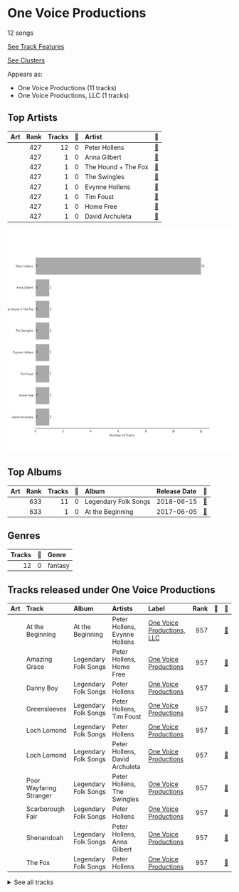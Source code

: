 # One Voice Productions

12 songs

[See Track Features](audio_features.md)

[See Clusters](clusters/overview.md)

Appears as:
- One Voice Productions (11 tracks)
- One Voice Productions, LLC (1 tracks)

## Top Artists

| Art | Rank | Tracks | 💚 | Artist | 🔗 |
|:---|---:|---:|---:|:---|:---|
| <img src="https://i.scdn.co/image/ab6761610000e5eb5c2b393e7d8a0a1bdb64b231" alt="" width="50" /> | 427 | 12 | 0 | Peter Hollens | [🔗](https://open.spotify.com/artist/7EIbKyiLnEJ1Y074UIUyZJ) |
| <img src="https://i.scdn.co/image/ab6761610000e5eb10264b6242b96013b393e9ba" alt="" width="50" /> | 427 | 1 | 0 | Anna Gilbert | [🔗](https://open.spotify.com/artist/77ajzV8In7jP3U2OYT1Yy7) |
| <img src="https://i.scdn.co/image/ab6761610000e5eb2131a1dabfa3b1f2f4fb4b81" alt="" width="50" /> | 427 | 1 | 0 | The Hound + The Fox | [🔗](https://open.spotify.com/artist/6KxrjoB8dMcRC295reb2Us) |
| <img src="https://i.scdn.co/image/ab6761610000e5eb1856cc1eaddc2d13d58cad52" alt="" width="50" /> | 427 | 1 | 0 | The Swingles | [🔗](https://open.spotify.com/artist/5QvPTVBx6OlrUuPwC8W3uU) |
| <img src="https://i.scdn.co/image/ab6761610000e5ebf9c4a13ec9833826f03a183a" alt="" width="50" /> | 427 | 1 | 0 | Evynne Hollens | [🔗](https://open.spotify.com/artist/3nj3MfJCFFoKiRkAOW1R8c) |
| <img src="https://i.scdn.co/image/ab67616d0000b273c567eb6d2598c7013ed46ca2" alt="" width="50" /> | 427 | 1 | 0 | Tim Foust | [🔗](https://open.spotify.com/artist/2VtwFbDZzIoT9ZD0uR5HHD) |
| <img src="https://i.scdn.co/image/ab6761610000e5ebbc7a002b6d89aa663b55a7ef" alt="" width="50" /> | 427 | 1 | 0 | Home Free | [🔗](https://open.spotify.com/artist/2MSlGNpwXDScUdspOK6TS7) |
| <img src="https://i.scdn.co/image/ab6761610000e5eb581b950dc7b3f2cc28f0159a" alt="" width="50" /> | 427 | 1 | 0 | David Archuleta | [🔗](https://open.spotify.com/artist/2C9n4tQgNLhHPhSCmdsQnk) |

![Bar chart of top 8 artists](../../images/labels/one_voice_productions/artists.png)

## Top Albums

| Art | Rank | Tracks | 💚 | Album | Release Date | 🔗 |
|:---|---:|---:|---:|:---|:---|:---|
| <img src="https://i.scdn.co/image/ab67616d0000b273fe9bb826b4677ad094f49fa3" alt="" width="50" /> | 633 | 11 | 0 | Legendary Folk Songs | 2018-06-15 | [🔗](https://open.spotify.com/album/22qN0Gw54OwckjTgVGUzVG) |
| <img src="https://i.scdn.co/image/ab67616d0000b273de86cb7d44e765c043a8b596" alt="" width="50" /> | 633 | 1 | 0 | At the Beginning | 2017-06-05 | [🔗](https://open.spotify.com/album/3uN6J4J6VstQCzzHbKbz6j) |



## Genres

| Tracks | 💚 | Genre |
|---:|---:|:---|
| 12 | 0 | fantasy |



## Tracks released under One Voice Productions

| Art | Track | Album | Artists | Label | Rank | 💚 | 🔗 |
|:---|:---|:---|:---|:---|---:|:---|:---|
| <img src="https://i.scdn.co/image/ab67616d0000b273de86cb7d44e765c043a8b596" alt="" width="50" /> | At the Beginning | At the Beginning | Peter Hollens, Evynne Hollens | [One Voice Productions, LLC](.) | 957 | | [🔗](https://open.spotify.com/track/4rONfUG09RBdY299o0rvm8) |
| <img src="https://i.scdn.co/image/ab67616d0000b273fe9bb826b4677ad094f49fa3" alt="" width="50" /> | Amazing Grace | Legendary Folk Songs | Peter Hollens, Home Free | [One Voice Productions](.) | 957 | | [🔗](https://open.spotify.com/track/4Y7ccrzeEvhvCc8IFoxZKd) |
| <img src="https://i.scdn.co/image/ab67616d0000b273fe9bb826b4677ad094f49fa3" alt="" width="50" /> | Danny Boy | Legendary Folk Songs | Peter Hollens | [One Voice Productions](.) | 957 | | [🔗](https://open.spotify.com/track/5DXL9IESZqqqrW2euiWaAA) |
| <img src="https://i.scdn.co/image/ab67616d0000b273fe9bb826b4677ad094f49fa3" alt="" width="50" /> | Greensleeves | Legendary Folk Songs | Peter Hollens, Tim Foust | [One Voice Productions](.) | 957 | | [🔗](https://open.spotify.com/track/0Q7QHXmwjj8u9ajPvwNnCO) |
| <img src="https://i.scdn.co/image/ab67616d0000b273fe9bb826b4677ad094f49fa3" alt="" width="50" /> | Loch Lomond | Legendary Folk Songs | Peter Hollens | [One Voice Productions](.) | 957 | | [🔗](https://open.spotify.com/track/0eUE1gw4CpTlqBktSI9aND) |
| <img src="https://i.scdn.co/image/ab67616d0000b273fe9bb826b4677ad094f49fa3" alt="" width="50" /> | Loch Lomond | Legendary Folk Songs | Peter Hollens, David Archuleta | [One Voice Productions](.) | 957 | | [🔗](https://open.spotify.com/track/1AbjBMyhiiEt5GJiRtlDRX) |
| <img src="https://i.scdn.co/image/ab67616d0000b273fe9bb826b4677ad094f49fa3" alt="" width="50" /> | Poor Wayfaring Stranger | Legendary Folk Songs | Peter Hollens, The Swingles | [One Voice Productions](.) | 957 | | [🔗](https://open.spotify.com/track/0NmsMH3LvATRdd4bRSTdtl) |
| <img src="https://i.scdn.co/image/ab67616d0000b273fe9bb826b4677ad094f49fa3" alt="" width="50" /> | Scarborough Fair | Legendary Folk Songs | Peter Hollens | [One Voice Productions](.) | 957 | | [🔗](https://open.spotify.com/track/1fXgi7opKIjkpjX6uVNJXx) |
| <img src="https://i.scdn.co/image/ab67616d0000b273fe9bb826b4677ad094f49fa3" alt="" width="50" /> | Shenandoah | Legendary Folk Songs | Peter Hollens, Anna Gilbert | [One Voice Productions](.) | 957 | | [🔗](https://open.spotify.com/track/4F0h4ke31MIzjmb018lmml) |
| <img src="https://i.scdn.co/image/ab67616d0000b273fe9bb826b4677ad094f49fa3" alt="" width="50" /> | The Fox | Legendary Folk Songs | Peter Hollens | [One Voice Productions](.) | 957 | | [🔗](https://open.spotify.com/track/14NcPvHX03DgKjTHXXsZNn) |


<details>
<summary>See all tracks</summary>

| Art | Track | Album | Artists | Label | Rank | 💚 | 🔗 |
|:---|:---|:---|:---|:---|---:|:---|:---|
| <img src="https://i.scdn.co/image/ab67616d0000b273fe9bb826b4677ad094f49fa3" alt="" width="50" /> | The Parting Glass | Legendary Folk Songs | Peter Hollens, The Hound + The Fox | [One Voice Productions](.) | 957 | | [🔗](https://open.spotify.com/track/1l1r0PNrP1b15QLJjpgOp6) |
| <img src="https://i.scdn.co/image/ab67616d0000b273fe9bb826b4677ad094f49fa3" alt="" width="50" /> | The Water is Wide | Legendary Folk Songs | Peter Hollens | [One Voice Productions](.) | 957 | | [🔗](https://open.spotify.com/track/2E6c7d4MfJBtOI3B5Vsajk) |

</details>

